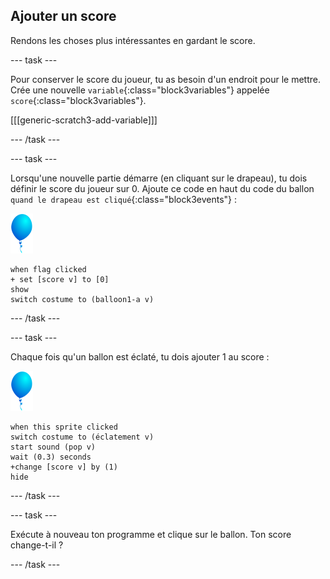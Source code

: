 ## Ajouter un score

Rendons les choses plus intéressantes en gardant le score.

--- task ---

Pour conserver le score du joueur, tu as besoin d'un endroit pour le mettre. Crée une nouvelle `variable`{:class="block3variables"} appelée `score`{:class="block3variables"}.

[[[generic-scratch3-add-variable]]]

--- /task ---

--- task ---

Lorsqu'une nouvelle partie démarre (en cliquant sur le drapeau), tu dois définir le score du joueur sur 0. Ajoute ce code en haut du code du ballon `quand le drapeau est cliqué`{:class="block3events"} :

![sprite ballon](images/balloon-sprite.png)

```blocks3
when flag clicked
+ set [score v] to [0]
show
switch costume to (balloon1-a v)
```

--- /task ---

--- task ---

Chaque fois qu'un ballon est éclaté, tu dois ajouter 1 au score :

![sprite ballon](images/balloon-sprite.png)

```blocks3
when this sprite clicked
switch costume to (éclatement v)
start sound (pop v)
wait (0.3) seconds
+change [score v] by (1)
hide
```

--- /task ---

--- task ---

Exécute à nouveau ton programme et clique sur le ballon. Ton score change-t-il ?

--- /task ---

